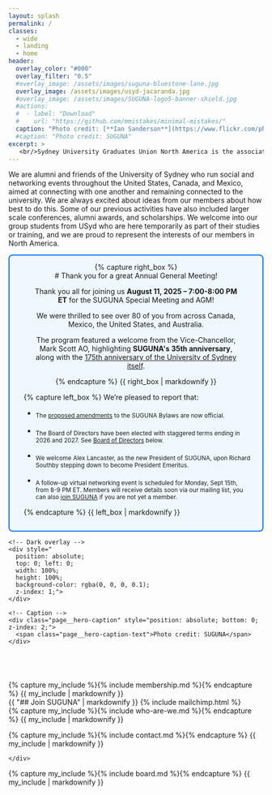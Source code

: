 ```yaml
---
layout: splash
permalink: /
classes: 
  - wide
  - landing
  - home
header:
  overlay_color: "#000"
  overlay_filter: "0.5"
  #overlay_image: /assets/images/suguna-bluestone-lane.jpg
  overlay_image: /assets/images/usyd-jacaranda.jpg
  #overlay_image: /assets/images/SUGUNA-logo5-banner-shield.jpg
  #actions:
  #  - label: "Download"
  #    url: "https://github.com/mmistakes/minimal-mistakes/"
  caption: "Photo credit: [**Ian Sanderson**](https://www.flickr.com/photos/iansand/2705636883/)"
  #caption: "Photo credit: SUGUNA"
excerpt: >
   <br/>Sydney University Graduates Union North America is the association for alumni, students, associates and friends of the University of Sydney in North America.
---
```


<!--  <small>We work with alumni and the extended North American USyd community and to support the University and each other.</small> -->
<!-- {% include feature_row id="intro" type="center" %}  -->

We are alumni and friends of the University of Sydney who run social
and networking events throughout the United States, Canada, and
Mexico, aimed at connecting with one another and remaining connected
to the university.  We are always excited about ideas from our members
about how best to do this. Some of our previous activities have also
included larger scale conferences, alumni awards, and scholarships. We
welcome into our group students from USyd who are here temporarily as
part of their studies or training, and we are proud to represent the
interests of our members in North America.


<div style="border: 2px solid #0073ff; background-color: #f0f8ff; padding: 1em; border-radius: 8px; display: flex; justify-content: space-between; align-items: center; flex-wrap: wrap; text-align: left;">

  <div style="flex: 1 1 50%; text-align: center; padding-left: 2em; padding-right: 2em;">
    {% capture right_box %}
<br/>
# Thank you for a great Annual General Meeting!

Thank you all for joining us **August 11, 2025 – 7:00-8:00 PM ET** for
the SUGUNA Special Meeting and AGM!

We were thrilled to see over 80 of you from across
Canada, Mexico, the United States, and Australia.

The program featured a welcome from the Vice-Chancellor, Mark
Scott AO, highlighting **SUGUNA's 35th anniversary**, along with the
[175th anniversary of the University of Sydney
itself](https://www.sydney.edu.au/about-us/our-story/175.html).


<!-- [Register on Zoom](https://us06web.zoom.us/webinar/register/WN_79c-fwfpT6iGxgLpDpxZVA#/registration){: .btn .btn--primary .btn--large style="background-color: #CE1126; font-size: 1.5em; padding: 0.8em 1.5em;"}
<br/><small style="font-size: 60%;">Existing members have been sent an invitation.<br/>If you have not received yours, you can register above.<br/>If you cannot attend in person, you can vote by proxy,<br/>[contact us](#contact-us) to receive a proxy ballot.</small>
-->


{% endcapture %}
{{ right_box | markdownify }}
<!--    <a href="https://us06web.zoom.us/webinar/register/WN_79c-fwfpT6iGxgLpDpxZVA#/registration">(
			<img src="https://upload.wikimedia.org/wikipedia/commons/7/7b/Zoom_Communications_Logo.svg" alt="Zoom Icon" style="width: 256px; height: 96px; display: block; margin: 0 auto 0.5em;">
		</a> -->
  </div>

  <div style="flex: 1 1 50%; padding-left: 1em; padding-right: 0.5em;">
{% capture left_box %}
We’re pleased to report that:

*  <sub>The [proposed
   amendments](assets/downloads/suguna-bylaws-amendments-2025-04-06.pdf)
   to the SUGUNA Bylaws are now official.  </sub>
   
*  <sub>The Board of Directors have been elected with staggered terms
   ending in 2026 and 2027. See [Board of
   Directors](#board-of-directors) below.</sub>
   
*  <sub>We welcome Alex Lancaster, as the new President of SUGUNA, upon
   Richard Southby stepping down to become President Emeritus.</sub>

*  <sub>A follow-up virtual networking event is scheduled for Monday, Sept
   15th, from 8-9 PM ET. Members will receive details soon via our
   mailing list, you can also [join SUGUNA](#join-suguna) if you are
   not yet a member.</sub>

{% endcapture %}
{{ left_box | markdownify }}
  </div>


</div>


<div class="page__hero--overlay" style="margin: 0;">
  <div class="page__hero-image" style="
    background-image: url('{{ '/assets/images/suguna-bluestone-lane.jpg' | relative_url }}');
    background-size: cover;
    background-position: center;
    background-repeat: no-repeat;
    height: 280px;
    position: relative;">

    <!-- Dark overlay -->
    <div style="
      position: absolute;
      top: 0; left: 0;
      width: 100%;
      height: 100%;
      background-color: rgba(0, 0, 0, 0.1);
      z-index: 1;">
    </div>

    <!-- Caption -->
    <div class="page__hero-caption" style="position: absolute; bottom: 0; z-index: 2;">
      <span class="page__hero-caption-text">Photo credit: SUGUNA</span>
    </div>
  </div>
</div>

<div class="two-column-layout">
  <div class="column">
   {% capture my_include %}{% include membership.md %}{% endcapture %}
   {{ my_include | markdownify }}
    </div>
  <div class="column">
    {{ "## Join SUGUNA" | markdownify }}
    {% include mailchimp.html %}
  </div>
</div>


<!--
<div class="splash-image-body" style=" width: 100%; max-width: 100%; overflow: hidden; margin: 2em 0;">
  <img src="{{ '/assets/images/usyd-jacaranda.jpg' | relative_url }}" alt="USyd quad jacaranda" style=" width: 100%; height: auto; display: block;">
</div>
-->

<!-- About section -->

<div class="two-column-layout">
  <div class="column">
   {% capture my_include %}{% include who-are-we.md %}{% endcapture %}
   {{ my_include | markdownify }}
   
   {% capture my_include %}{% include contact.md %}{% endcapture %}
   {{ my_include | markdownify }}
   
    </div>
  <div class="column">
   {% capture my_include %}{% include board.md %}{% endcapture %}
   {{ my_include | markdownify }}
  </div>
</div>
	

